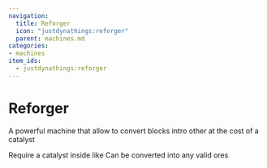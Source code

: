 ```yaml
---
navigation:
  title: Reforger
  icon: "justdynathings:reforger"
  parent: machines.md
categories:
- machines
item_ids:
  - justdynathings:reforger
---
```


# Reforger

A powerful machine that allow to convert blocks intro other at the cost of a catalyst

<GameScene zoom="8">
  <ImportStructure src="../nbt/reforger_stone.nbt" />
  <BoxAnnotation color="#000000" min="0.25 0.25 0.25" max="0.75 0.75 0.75">
        Require a catalyst inside like <ItemImage id="justdynathings:chaotic_gem" scale="0.75" />
  </BoxAnnotation>

  <BoxAnnotation color="#000000" min="0.25 1.25 0.25" max="0.75 1.75 0.75">
        Can be converted into any valid ores
  </BoxAnnotation>
</GameScene>
